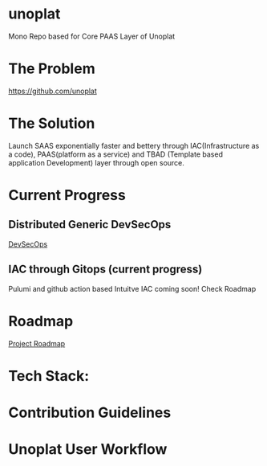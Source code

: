 # unoplat
Mono Repo based for Core PAAS Layer of Unoplat

# The Problem
https://github.com/unoplat

# The Solution
Launch SAAS exponentially faster and bettery through IAC(Infrastructure as a code), PAAS(platform as a service) and TBAD (Template based application Development) layer through open source.

# Current Progress

## Distributed Generic DevSecOps

[DevSecOps](https://github.com/unoplat/unoplat/blob/develop/.github/devSecOps.md)

## IAC through Gitops (current progress)

Pulumi and github action based Intuitve IAC coming soon! Check Roadmap

# Roadmap

[Project Roadmap](https://github.com/orgs/unoplat/projects/5)

# Tech Stack:




# Contribution Guidelines


# Unoplat User Workflow
